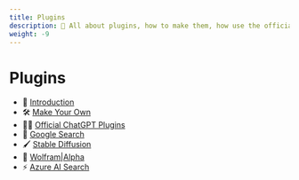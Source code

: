 ```yaml
---
title: Plugins
description: 🔌 All about plugins, how to make them, how use the official ChatGPT plugins, and how to configure custom plugins. 
weight: -9
---
```


# Plugins
* 🔌 [Introduction](./introduction.md)
* 🛠️ [Make Your Own](./make_your_own.md)
* 🧑‍💼 [Official ChatGPT Plugins](./chatgpt_plugins_openapi.md)
* 🔎 [Google Search](./google_search.md)
* 🖌️ [Stable Diffusion](./stable_diffusion.md)
* 🧠 [Wolfram|Alpha](./wolfram.md)
* ⚡ [Azure AI Search](./azure_ai_search.md)